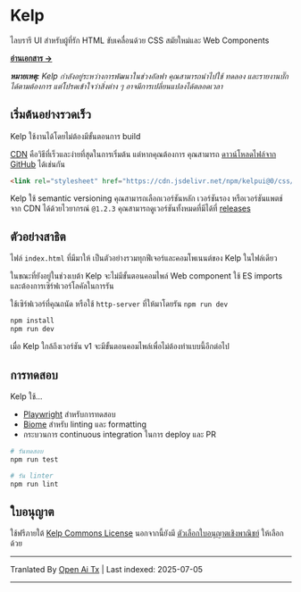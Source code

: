 # Kelp

ไลบรารี UI สำหรับผู้ที่รัก HTML ขับเคลื่อนด้วย CSS สมัยใหม่และ Web Components

**[อ่านเอกสาร &rarr;](https://kelpui.com)**

_**หมายเหตุ:** Kelp กำลังอยู่ระหว่างการพัฒนาในช่วงอัลฟา คุณสามารถนำไปใช้ ทดลอง และรายงานบั๊กได้ตามต้องการ แต่โปรดเข้าใจว่าสิ่งต่าง ๆ อาจมีการเปลี่ยนแปลงได้ตลอดเวลา_



## เริ่มต้นอย่างรวดเร็ว

Kelp ใช้งานได้โดยไม่ต้องมีขั้นตอนการ build

[CDN](https://cdn.jsdelivr.net/npm/kelpui/) คือวิธีที่เร็วและง่ายที่สุดในการเริ่มต้น แต่หากคุณต้องการ คุณสามารถ [ดาวน์โหลดไฟล์จาก GitHub](https://github.com/cferdinandi/kelp) ได้เช่นกัน

```html
<link rel="stylesheet" href="https://cdn.jsdelivr.net/npm/kelpui@0/css/kelp.css">
```

Kelp ใช้ semantic versioning คุณสามารถเลือกเวอร์ชันหลัก เวอร์ชันรอง หรือเวอร์ชันแพตช์จาก CDN ได้ด้วยไวยากรณ์ `@1.2.3` คุณสามารถดูเวอร์ชันทั้งหมดที่มีได้ที่ [releases](https://github.com/cferdinandi/kelp/tags)



## ตัวอย่างสาธิต

ไฟล์ `index.html` ที่มีมาให้ เป็นตัวอย่างรวมทุกฟีเจอร์และคอมโพเนนต์ของ Kelp ในไฟล์เดียว

ในขณะที่ยังอยู่ในช่วงเบต้า Kelp จะไม่มีขั้นตอนคอมไพล์ Web component ใช้ ES imports และต้องการเซิร์ฟเวอร์โลคัลในการรัน

ใช้เซิร์ฟเวอร์ที่คุณถนัด หรือใช้ `http-server` ที่ให้มาโดยรัน `npm run dev`

```bash
npm install
npm run dev
```

เมื่อ Kelp ใกล้ถึงเวอร์ชัน v1 จะมีขั้นตอนคอมไพล์เพื่อไม่ต้องทำแบบนี้อีกต่อไป



## การทดสอบ

Kelp ใช้...

- [Playwright](https://playwright.dev) สำหรับการทดสอบ
- [Biome](https://biomejs.dev) สำหรับ linting และ formatting
- กระบวนการ continuous integration ในการ deploy และ PR

```bash
# รันทดสอบ
npm run test

# รัน linter
npm run lint
```



## ใบอนุญาต

ใช้ฟรีภายใต้ [Kelp Commons License](https://github.com/cferdinandi/kelp/blob/main/LICENSE.md) นอกจากนี้ยังมี [ตัวเลือกใบอนุญาตเชิงพาณิชย์](/license/) ให้เลือกด้วย

---

Tranlated By [Open Ai Tx](https://github.com/OpenAiTx/OpenAiTx) | Last indexed: 2025-07-05

---